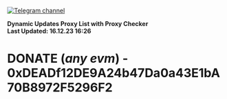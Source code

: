 [![Telegram channel](https://img.shields.io/endpoint?url=https://runkit.io/damiankrawczyk/telegram-badge/branches/master?url=https://t.me/n4z4v0d)](https://t.me/n4z4v0d) 

**Dynamic Updates Proxy List with Proxy Checker**  
**Last Updated: 16.12.23 16:26**

# DONATE (_any evm_) - 0xDEADf12DE9A24b47Da0a43E1bA70B8972F5296F2
